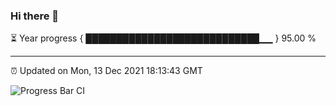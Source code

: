 ### Hi there 👋

⏳ Year progress { ████████████████████████████▁▁ } 95.00 %

---

⏰ Updated on Mon, 13 Dec 2021 18:13:43 GMT

![Progress Bar CI](https://github.com/liununu/liununu/workflows/Progress%20Bar%20CI/badge.svg)
